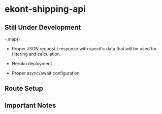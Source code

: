 # ekont-shipping-api

## Still Under Development

-.map()

- Proper JSON request / response with specific data that will be used for filtering and calculation.

- Heroku deployment

- Proper async/await configuration

## Route Setup


## Important Notes
